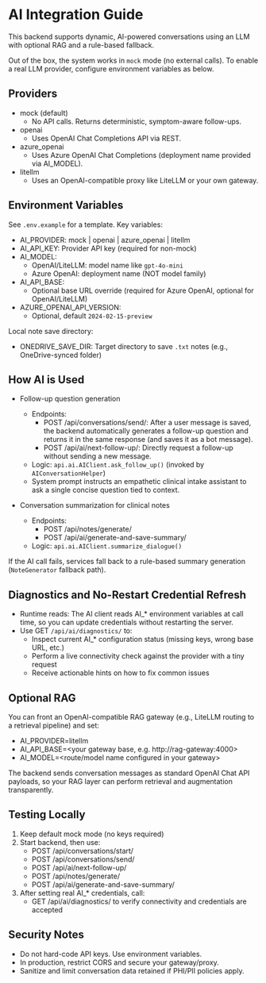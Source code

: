 # AI Integration Guide

This backend supports dynamic, AI-powered conversations using an LLM with optional RAG and a rule-based fallback.

Out of the box, the system works in `mock` mode (no external calls). To enable a real LLM provider, configure environment variables as below.

## Providers

- mock (default)
  - No API calls. Returns deterministic, symptom-aware follow-ups.
- openai
  - Uses OpenAI Chat Completions API via REST.
- azure_openai
  - Uses Azure OpenAI Chat Completions (deployment name provided via AI_MODEL).
- litellm
  - Uses an OpenAI-compatible proxy like LiteLLM or your own gateway.

## Environment Variables

See `.env.example` for a template. Key variables:

- AI_PROVIDER: mock | openai | azure_openai | litellm
- AI_API_KEY: Provider API key (required for non-mock)
- AI_MODEL:
  - OpenAI/LiteLLM: model name like `gpt-4o-mini`
  - Azure OpenAI: deployment name (NOT model family)
- AI_API_BASE:
  - Optional base URL override (required for Azure OpenAI, optional for OpenAI/LiteLLM)
- AZURE_OPENAI_API_VERSION:
  - Optional, default `2024-02-15-preview`

Local note save directory:
- ONEDRIVE_SAVE_DIR: Target directory to save `.txt` notes (e.g., OneDrive-synced folder)

## How AI is Used

- Follow-up question generation
  - Endpoints:
    - POST /api/conversations/send/: After a user message is saved, the backend automatically generates a follow-up question and returns it in the same response (and saves it as a bot message).
    - POST /api/ai/next-follow-up/: Directly request a follow-up without sending a new message.
  - Logic: `api.ai.AIClient.ask_follow_up()` (invoked by `AIConversationHelper`)
  - System prompt instructs an empathetic clinical intake assistant to ask a single concise question tied to context.

- Conversation summarization for clinical notes
  - Endpoints:
    - POST /api/notes/generate/
    - POST /api/ai/generate-and-save-summary/
  - Logic: `api.ai.AIClient.summarize_dialogue()`

If the AI call fails, services fall back to a rule-based summary generation (`NoteGenerator` fallback path).

## Diagnostics and No-Restart Credential Refresh

- Runtime reads: The AI client reads AI_* environment variables at call time, so you can update credentials without restarting the server.
- Use GET `/api/ai/diagnostics/` to:
  - Inspect current AI_* configuration status (missing keys, wrong base URL, etc.)
  - Perform a live connectivity check against the provider with a tiny request
  - Receive actionable hints on how to fix common issues

## Optional RAG

You can front an OpenAI-compatible RAG gateway (e.g., LiteLLM routing to a retrieval pipeline) and set:
- AI_PROVIDER=litellm
- AI_API_BASE=<your gateway base, e.g. http://rag-gateway:4000>
- AI_MODEL=<route/model name configured in your gateway>

The backend sends conversation messages as standard OpenAI Chat API payloads, so your RAG layer can perform retrieval and augmentation transparently.

## Testing Locally

1) Keep default mock mode (no keys required)
2) Start backend, then use:
   - POST /api/conversations/start/
   - POST /api/conversations/send/
   - POST /api/ai/next-follow-up/
   - POST /api/notes/generate/
   - POST /api/ai/generate-and-save-summary/
3) After setting real AI_* credentials, call:
   - GET /api/ai/diagnostics/ to verify connectivity and credentials are accepted

## Security Notes

- Do not hard-code API keys. Use environment variables.
- In production, restrict CORS and secure your gateway/proxy.
- Sanitize and limit conversation data retained if PHI/PII policies apply.
